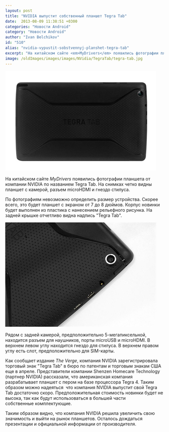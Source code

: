 ```yaml
---
layout: post
title: "NVIDIA выпустит собственный планшет Tegra Tab"
date:  2013-08-09 11:38:51 +0300
categories: "Новости Android"
category: "Новости Android"
author: "Ivan Belchikov"
id: "510"
alias: "nvidia-vypustit-sobstvennyj-planshet-tegra-tab"
excerpt: "На китайском сайте <em>MyDrivers</em> появились фотографии планшета от компании NVIDIA по названием Tegra Tab. На снимках четко видны планшет с камерой, разъем microHDMI и гнездо стилуса."
image: /oldImages/images/images/NVidia/TegraTab/tegra-tab.jpg
---
```

<img src="/oldImages/images/images/NVidia/TegraTab/tegra-tab.jpg" alt="Tegra Tab" />

На китайском сайте <em>MyDrivers</em> появились фотографии планшета от компании NVIDIA по названием Tegra Tab. На снимках четко видны планшет с камерой, разъем microHDMI и гнездо стилуса.


По фотографиям невозможно определить размер устройства. Скорее всего, это будет планшет с экраном от 7 до 8 дюймов. Корпус новинки будет выполнен из пластика с нанесением рельефного рисунка. На задней крышке отчетливо видна надпись "Tegra Tab". 

<img src="/oldImages/images/images/NVidia/TegraTab/tab2.jpg" alt="Камера Tegra Tab" />

Рядом с задней камерой, предположительно 5-мегапиксельной, находится разъем для наушников, порты microUSB и microHDMI. В верхнем левом углу находится гнездо для стилуса. В верхнем правом углу есть слот, предположительно для SIM-карты.

Как сообщает издание <em >The Verge</em>, компания NVIDIA зарегистрировала торговый знак "Tegra Tab" в бюро по патентам и торговым знакам США еще в апреле. Представители компании Shenzen Homecare Technology (партнер NVIDIA) рассказали, что американская компания разрабатывает планшет с пером на базе процессора Tegra 4. Таким образом можно надеяться  что компания NVIDIA выпустит свой Tegra Tab достаточно скоро. Предположительная стоимость новинки будет не высока, так как будут использоваться в большей части собственные комплектующие.

Таким образом видно, что компания NVIDIA решила увеличить свою значимость и выйти на рынок планшетов. Осталось дождаться презентации и официальной информации от производителя.

 
